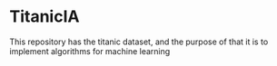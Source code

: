 # TitanicIA
 This repository has the titanic dataset, and the purpose of that it is to implement algorithms for machine learning
